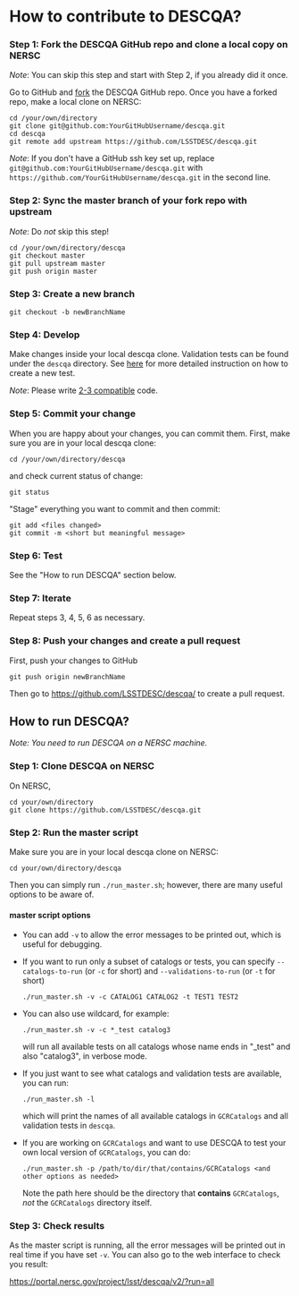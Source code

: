 # How to contribute to DESCQA?

### Step 1: Fork the DESCQA GitHub repo and clone a local copy on NERSC

_Note_: You can skip this step and start with Step 2, if you already did it once.

Go to GitHub and [fork](https://guides.github.com/activities/forking/) the DESCQA GitHub repo.
Once you have a forked repo, make a local clone on NERSC:

    cd /your/own/directory
    git clone git@github.com:YourGitHubUsername/descqa.git
    cd descqa
    git remote add upstream https://github.com/LSSTDESC/descqa.git

_Note_: If you don't have a GitHub ssh key set up, replace `git@github.com:YourGitHubUsername/descqa.git` with `https://github.com/YourGitHubUsername/descqa.git` in the second line.


### Step 2: Sync the master branch of your fork repo with upstream

_Note_: Do *not* skip this step!

    cd /your/own/directory/descqa
    git checkout master
    git pull upstream master
    git push origin master


### Step 3: Create a new branch

    git checkout -b newBranchName


### Step 4: Develop

Make changes inside your local descqa clone. Validation tests can be found under the `descqa` directory. See [here](descqa/README.md) for more detailed instruction on how to create a new test.

_Note_: Please write [2-3 compatible](http://python-future.org/compatible_idioms.html) code.


### Step 5: Commit your change

When you are happy about your changes, you can commit them. First, make sure you are in your local descqa clone:

    cd /your/own/directory/descqa

and check current status of change:

    git status

"Stage" everything you want to commit and then commit:

    git add <files changed>
    git commit -m <short but meaningful message>


### Step 6: Test

See the "How to run DESCQA" section below.


### Step 7: Iterate

Repeat steps 3, 4, 5, 6 as necessary.


### Step 8: Push your changes and create a pull request

First, push your changes to GitHub

    git push origin newBranchName

Then go to https://github.com/LSSTDESC/descqa/ to create a pull request.



## How to run DESCQA?

_Note: You need to run DESCQA on a NERSC machine._

### Step 1: Clone DESCQA on NERSC

On NERSC,

    cd your/own/directory
    git clone https://github.com/LSSTDESC/descqa.git


### Step 2: Run the master script

Make sure you are in your local descqa clone on NERSC:

    cd your/own/directory/descqa

Then you can simply run `./run_master.sh`; however, there are many useful options to be aware of.


#### master script options

-  You can add `-v` to  allow the error messages to be printed out, which is useful for debugging.

-  If you want to run only a subset of catalogs or tests, you can specify `--catalogs-to-run` (or `-c` for short) and `--validations-to-run` (or `-t` for short)

       ./run_master.sh -v -c CATALOG1 CATALOG2 -t TEST1 TEST2


-  You can also use wildcard, for example:

       ./run_master.sh -v -c *_test catalog3

   will run all available tests on all catalogs whose name ends in "_test" and also "catalog3", in verbose mode.

-  If you just want to see what catalogs and validation tests are available, you can run:

       ./run_master.sh -l

   which will print the names of all available catalogs in `GCRCatalogs` and all validation tests in `descqa`.

-  If you are working on `GCRCatalogs` and want to use DESCQA to test your own local version of `GCRCatalogs`, you can do:

       ./run_master.sh -p /path/to/dir/that/contains/GCRCatalogs <and other options as needed>

   Note the path here should be the directory that **contains** `GCRCatalogs`, *not* the `GCRCatalogs` directory itself.


### Step 3: Check results

As the master script is running, all the error messages will be printed out in real time if you have set `-v`. You can also go to the web interface to check you result:

https://portal.nersc.gov/project/lsst/descqa/v2/?run=all

